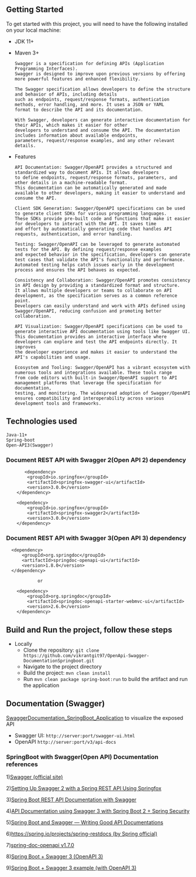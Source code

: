 ## Getting Started
To get started with this project, you will need to have the following installed on your local machine:

* JDK 11+
* Maven 3+

      Swagger is a specification for defining APIs (Application Programming Interfaces).
      Swagger is designed to improve upon previous versions by offering more powerful features and enhanced flexibility.
      
      The Swagger specification allows developers to define the structure and behavior of APIs, including details 
      such as endpoints, request/response formats, authentication methods, error handling, and more. It uses a JSON or YAML 
      format to describe the API and its documentation.
      
      With Swagger, developers can generate interactive documentation for their APIs, which makes it easier for other 
      developers to understand and consume the API. The documentation includes information about available endpoints, 
      parameters, request/response examples, and any other relevant details.

* Features

      API Documentation: Swagger/OpenAPI provides a structured and standardized way to document APIs. It allows developers 
      to define endpoints, request/response formats, parameters, and other details in a machine-readable format. 
      This documentation can be automatically generated and made available to other developers, making it easier to understand and consume the API.
      
      Client SDK Generation: Swagger/OpenAPI specifications can be used to generate client SDKs for various programming languages. 
      These SDKs provide pre-built code and functions that make it easier for developers to interact with the API. It saves time 
      and effort by automatically generating code that handles API requests, authentication, and error handling.
      
      Testing: Swagger/OpenAPI can be leveraged to generate automated tests for the API. By defining request/response examples 
      and expected behavior in the specification, developers can generate test cases that validate the API's functionality and performance. 
      Automated testing helps catch issues early in the development process and ensures the API behaves as expected.
      
      Consistency and Collaboration: Swagger/OpenAPI promotes consistency in API design by providing a standardized format and structure. 
      It allows multiple developers or teams to collaborate on API development, as the specification serves as a common reference point. 
      Developers can easily understand and work with APIs defined using Swagger/OpenAPI, reducing confusion and promoting better collaboration.
      
      API Visualization: Swagger/OpenAPI specifications can be used to generate interactive API documentation using tools like Swagger UI. 
      This documentation provides an interactive interface where developers can explore and test the API endpoints directly. It improves 
      the developer experience and makes it easier to understand the API's capabilities and usage.
      
      Ecosystem and Tooling: Swagger/OpenAPI has a vibrant ecosystem with numerous tools and integrations available. These tools range 
      from code editors with built-in Swagger/OpenAPI support to API management platforms that leverage the specification for documentation, 
      testing, and monitoring. The widespread adoption of Swagger/OpenAPI ensures compatibility and interoperability across various development tools and frameworks.
## Technologies used
    Java-11+
    Spring-boot
    Open-API3(Swagger)
### Document REST API with Swagger 2(Open API 2) dependency
           <dependency>
			<groupId>io.springfox</groupId>
			<artifactId>springfox-swagger-ui</artifactId>
			<version>3.0.0</version>
		</dependency>

		<dependency>
			<groupId>io.springfox</groupId>
			<artifactId>springfox-swagger2</artifactId>
			<version>3.0.0</version>
		</dependency>
### Document REST API with Swagger 3(Open API 3) dependency
      <dependency>
          <groupId>org.springdoc</groupId>
          <artifactId>springdoc-openapi-ui</artifactId>
          <version>1.8.0</version>
      </dependency>

                or

        <dependency>
            <groupId>org.springdoc</groupId>
            <artifactId>springdoc-openapi-starter-webmvc-ui</artifactId>
            <version>2.6.0</version>
        </dependency>

## Build and Run the project, follow these steps
* Locally
    - Clone the repository: `git clone https://github.com/vikrantgit97/OpenApi-Swagger-DocumentationSpringboot.git`
    - Navigate to the project directory
    - Build the project: `mvn clean install`
    - Run `mvn clean package spring-boot:run` to build the artifact and run the application
## Documentation (Swagger)
[SwaggerDocumentation_SpringBoot_Application](http://localhost:8080/swagger-ui.html) to visualize the exposed API
- Swagger UI: `http://server:port/swagger-ui.html`
- OpenAPI `http://server:port/v3/api-docs`
### SpringBoot with Swagger(Open API) Documentation references
1)[Swagger (official site)](https://swagger.io/)

2)[Setting Up Swagger 2 with a Spring REST API Using Springfox](https://www.baeldung.com/swagger-2-documentation-for-spring-rest-api)

3)[Spring Boot REST API Documentation with Swagger](https://levelup.gitconnected.com/spring-boot-rest-api-documentation-with-swagger-cab4d865a15d)

4)[API Documentation using Swagger 3 with Spring Boot 2 + Spring Security](https://medium.com/javarevisited/api-documentation-using-swagger-3-with-spring-boot-2-spring-security-5a0d2b0996ee)

5)[Spring Boot and Swagger — Writing Good API Documentations](https://betterprogramming.pub/spring-boot-swagger-api-documentation-249b3cad7d9c)

6)[https://spring.io/projects/spring-restdocs (by Spring official)](https://spring.io/projects/spring-restdocs)

7)[spring-doc-openapi v1.7.0](https://springdoc.org/)

8)[Spring Boot + Swagger 3 (OpenAPI 3)](https://www.javainuse.com/spring/boot_swagger3)

9)[Spring Boot + Swagger 3 example (with OpenAPI 3)](https://www.bezkoder.com/spring-boot-swagger-3/)
